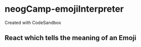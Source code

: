 # neogCamp-emojiInterpreter

Created with CodeSandbox

## React which tells the meaning of an Emoji
